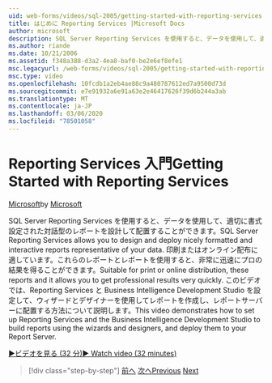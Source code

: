 ```yaml
---
uid: web-forms/videos/sql-2005/getting-started-with-reporting-services
title: はじめに Reporting Services |Microsoft Docs
author: microsoft
description: SQL Server Reporting Services を使用すると、データを使用して、適切に書式設定された対話型のレポートを設計して配置することができます。 印刷または onl に適しています...
ms.author: riande
ms.date: 10/21/2006
ms.assetid: f348a388-d3a2-4ea8-baf0-be2e6ef8efe1
msc.legacyurl: /web-forms/videos/sql-2005/getting-started-with-reporting-services
msc.type: video
ms.openlocfilehash: 10fcdb1a2eb4ae88c9a480787612ed7a9500d73d
ms.sourcegitcommit: e7e91932a6e91a63e2e46417626f39d6b244a3ab
ms.translationtype: MT
ms.contentlocale: ja-JP
ms.lasthandoff: 03/06/2020
ms.locfileid: "78501058"
---
```

# <a name="getting-started-with-reporting-services"></a><span data-ttu-id="b2a1a-104">Reporting Services 入門</span><span class="sxs-lookup"><span data-stu-id="b2a1a-104">Getting Started with Reporting Services</span></span>

<span data-ttu-id="b2a1a-105">[Microsoft](https://github.com/microsoft)</span><span class="sxs-lookup"><span data-stu-id="b2a1a-105">by [Microsoft](https://github.com/microsoft)</span></span>

<span data-ttu-id="b2a1a-106">SQL Server Reporting Services を使用すると、データを使用して、適切に書式設定された対話型のレポートを設計して配置することができます。</span><span class="sxs-lookup"><span data-stu-id="b2a1a-106">SQL Server Reporting Services allows you to design and deploy nicely formatted and interactive reports representative of your data.</span></span> <span data-ttu-id="b2a1a-107">印刷またはオンライン配布に適しています。これらのレポートとレポートを使用すると、非常に迅速にプロの結果を得ることができます。</span><span class="sxs-lookup"><span data-stu-id="b2a1a-107">Suitable for print or online distribution, these reports and it allows you to get professional results very quickly.</span></span> <span data-ttu-id="b2a1a-108">このビデオでは、Reporting Services と Business Intelligence Development Studio を設定して、ウィザードとデザイナーを使用してレポートを作成し、レポートサーバーに配置する方法について説明します。</span><span class="sxs-lookup"><span data-stu-id="b2a1a-108">This video demonstrates how to set up Reporting Services and the Business Intelligence Development Studio to build reports using the wizards and designers, and deploy them to your Report Server.</span></span>

[<span data-ttu-id="b2a1a-109">&#9654;ビデオを見る (32 分)</span><span class="sxs-lookup"><span data-stu-id="b2a1a-109">&#9654; Watch video (32 minutes)</span></span>](https://channel9.msdn.com/Blogs/ASP-NET-Site-Videos/getting-started-with-reporting-services)

> [!div class="step-by-step"]
> <span data-ttu-id="b2a1a-110">[前へ](using-sql-server-management-studio.md)
> [次へ](building-and-customizing-reports-in-business-intelligence-development-studio.md)</span><span class="sxs-lookup"><span data-stu-id="b2a1a-110">[Previous](using-sql-server-management-studio.md)
[Next](building-and-customizing-reports-in-business-intelligence-development-studio.md)</span></span>
